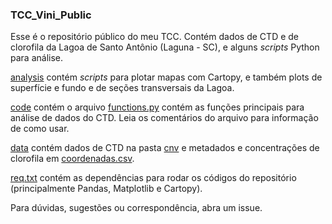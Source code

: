 ### TCC_Vini_Public

Esse é o repositório público do meu TCC. Contém dados de CTD e de clorofila da Lagoa de Santo Antônio (Laguna - SC), e alguns *scripts* Python para análise.

[analysis](./analysis) contém *scripts* para plotar mapas com Cartopy, e também plots de superfície e fundo e de seções transversais da Lagoa.

[code](./code) contém o arquivo [functions.py](./code/functions.py) contém as funções principais para análise de dados do CTD. Leia os comentários do arquivo para informação de como usar.

[data](./data) contém dados de CTD na pasta [cnv](./data/cnv) e metadados e concentrações de clorofila em [coordenadas.csv](./data/csv/coordenadas.csv).

[req.txt](./req.txt) contém as dependências para rodar os códigos do repositório (principalmente Pandas, Matplotlib e Cartopy).

Para dúvidas, sugestões ou correspondência, abra um issue.
